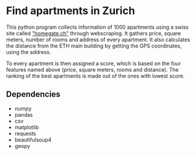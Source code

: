 # Find apartments in Zurich
This python program collects information of 1000 apartments using a swiss site called ["homegate.ch"](homegate.ch/) through webscraping. It gathers price, square meters, number of rooms and address of every apartment. It also calculates the distance from the ETH main building by getting the GPS coordinates, using the address.

To every apartment is then assigned a score, which is based on the four features named above (price, square meters, rooms and distance). The ranking of the best apartments is made out of the ones with lowest score.

## Dependencies
- numpy
- pandas
- csv
- matplotlib
- requests
- beautifulsoup4
- geopy
